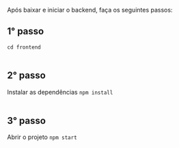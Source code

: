 Após baixar e iniciar o backend, faça os seguintes passos:

## 1° passo
`cd frontend`
<br><br>

## 2° passo
Instalar as dependências
`npm install`
<br><br>

## 3° passo
Abrir o projeto
`npm start`